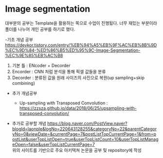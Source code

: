 # Image segmentation
대부분의 공부는 Template을 활용하는 쪽으로 수업이 진행됬다.
너무 재밌는 부분이라 폴더를 나누어 개인 공부를 하기로 했다.

-기초 개념 공부 \
https://devkor.tistory.com/entry/%EB%94%A5%EB%9F%AC%EB%8B%9D%EC%9D%84-%ED%86%B5%ED%95%9C-Image-Segmentation-%EC%9E%85%EB%AC%B8

1. 기본 틀 : ENcoder + Decorder
2. Encorder : CNN 처럼 분석을 통해 픽셀 값들을 분류
3. Decorder : 분류된 값을 원래 사이즈의 사진으로 복원(up sampling+skip combining)


  - 추가 개념공부
    - Up-sampling with Transposed Convolution
  : https://zzsza.github.io/data/2018/06/25/upsampling-with-transposed-convolution/
  
  - 추가로 공부할 개념
  https://blog.naver.com/PostView.naver?blogId=laonple&logNo=220643128255&categoryNo=22&parentCategoryNo=0&viewDate=&currentPage=7&postListTopCurrentPage=1&from=postList&userTopListOpen=true&userTopListCount=10&userTopListManageOpen=false&userTopListCurrentPage=7 \
  위의 사이트를 기반으로 주요 아키텍쳐 논문을 공부 및 repository에 작성
  
